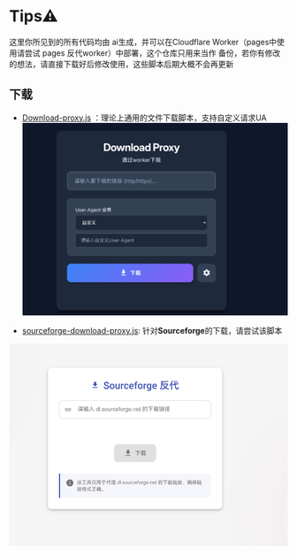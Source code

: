 # Tips⚠
这里你所见到的所有代码均由 ai生成，并可以在Cloudflare Worker（pages中使用请尝试 pages 反代worker）中部署，这个仓库只用来当作 备份，若你有修改的想法，请直接下载好后修改使用，这些脚本后期大概不会再更新

## 下载
- [Download-proxy.js](https://gcore.jsdelivr.net/gh/Fido6/tool-and-other-backup@main/Download-proxy.js) ：理论上通用的文件下载脚本，支持自定义请求UA
![预览](Download-proxy-preview.png)



- [sourceforge-download-proxy.js](https://gcore.jsdelivr.net/gh/Fido6/tool-and-other-backup@main/sourceforge-download-proxy.js): 针对**Sourceforge**的下载，请尝试该脚本

![预览](sourceforge-download-proxy-preview.png)

